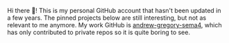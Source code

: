 Hi there 👋! This is my personal GitHub account that hasn't been updated in a few years. The pinned projects below are still interesting, but not as relevant to me anymore. My work GitHub is [andrew-gregory-sema4](https://github.com/andrew-gregory-sema4), which has only contributed to private repos so it is quite boring to see.

<!--
**AndrewJGregory/AndrewJGregory** is a ✨ _special_ ✨ repository because its `README.md` (this file) appears on your GitHub profile.

Here are some ideas to get you started:

- 🔭 I’m currently working on ...
- 🌱 I’m currently learning ...
- 👯 I’m looking to collaborate on ...
- 🤔 I’m looking for help with ...
- 💬 Ask me about ...
- 📫 How to reach me: ...
- 😄 Pronouns: ...
- ⚡ Fun fact: ...
-->
